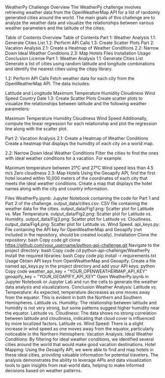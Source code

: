WeatherPy Challenge
Overview
The WeatherPy challenge involves retrieving weather data from the OpenWeatherMap API for a list of randomly generated cities around the world. The main goals of this challenge are to analyze the weather data and visualize the relationships between various weather parameters and the latitude of the cities.

Table of Contents
Overview
Table of Contents
Part 1: Weather Analysis
1.1: Generate Cities List
1.2: Perform API Calls
1.3: Create Scatter Plots
Part 2: Vacation Analysis
2.1: Create a Heatmap of Weather Conditions
2.2: Narrow Down Ideal Weather Conditions
2.3: Map Hotels
Files
Installation
Usage
Conclusion
License
Part 1: Weather Analysis
1.1: Generate Cities List
Generate a list of cities using random latitude and longitude combinations and identify the nearest cities using the citipy library.

1.2: Perform API Calls
Fetch weather data for each city from the OpenWeatherMap API. The data includes:

Latitude and Longitude
Maximum Temperature
Humidity
Cloudiness
Wind Speed
Country
Date
1.3: Create Scatter Plots
Create scatter plots to visualize the relationships between latitude and the following weather parameters:

Maximum Temperature
Humidity
Cloudiness
Wind Speed
Additionally, compute the linear regression for each relationship and plot the regression line along with the scatter plot.

Part 2: Vacation Analysis
2.1: Create a Heatmap of Weather Conditions
Create a heatmap that displays the humidity of each city on a world map.

2.2: Narrow Down Ideal Weather Conditions
Filter the cities to find the ones with ideal weather conditions for a vacation. For example:

Maximum temperature between 21°C and 27°C
Wind speed less than 4.5 m/s
Zero cloudiness
2.3: Map Hotels
Using the Geoapify API, find the first hotel located within 10,000 meters of the coordinates of each city that meets the ideal weather conditions. Create a map that displays the hotel names along with the city and country information.

Files
WeatherPy.ipynb: Jupyter Notebook containing the code for Part 1 and Part 2 of the challenge.
output_data/cities.csv: CSV file containing the weather data for the cities.
output_data/Fig1.png: Scatter plot for Latitude vs. Max Temperature.
output_data/Fig2.png: Scatter plot for Latitude vs. Humidity.
output_data/Fig3.png: Scatter plot for Latitude vs. Cloudiness.
output_data/Fig4.png: Scatter plot for Latitude vs. Wind Speed.
api_keys.py: File containing the API key for OpenWeatherMap and Geoapify (not included in the repository, should be created locally).
Installation
Clone the repository:
bash
Copy code
git clone https://github.com/your_username/python-api-challenge.git
Navigate to the project directory:
bash
Copy code
cd python-api-challenge/WeatherPy
Install the required libraries:
bash
Copy code
pip install -r requirements.txt
Usage
Obtain API keys from OpenWeatherMap and Geoapify.
Create a file named api_keys.py in the project directory and add your API keys:
python
Copy code
weather_api_key = "YOUR_OPENWEATHERMAP_API_KEY"
geoapify_key = "YOUR_GEOAPIFY_API_KEY"
Open WeatherPy.ipynb in Jupyter Notebook or Jupyter Lab and run the cells to generate the weather data analysis and visualizations.
Conclusion
Weather Analysis:
Latitude vs. Temperature: As expected, temperature decreases as one moves away from the equator. This is evident in both the Northern and Southern Hemispheres.
Latitude vs. Humidity: The relationship between latitude and humidity is not very strong, but some patterns suggest higher humidity near the equator.
Latitude vs. Cloudiness: The data shows no strong correlation between latitude and cloudiness, indicating that cloud cover is influenced by more localized factors.
Latitude vs. Wind Speed: There is a slight increase in wind speed as one moves away from the equator, particularly noticeable in the Northern Hemisphere.
Vacation Analysis:
Ideal Weather Conditions: By filtering for ideal weather conditions, we identified several cities around the world that would make good vacation destinations.
Hotel Mapping: Using the Geoapify API, we were able to find and map hotels in these ideal cities, providing valuable information for potential travelers.
The analysis demonstrates the ability to leverage APIs and data visualization tools to gain insights from real-world data, helping to make informed decisions based on weather patterns.
